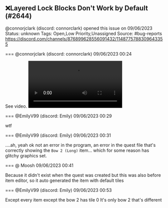 ## ❌Layered Lock Blocks Don't Work by Default (#2644)
@connorjclark (discord: connorclark) opened this issue on 09/06/2023
Status: unknown
Tags: Open,Low Priority,Unassigned
Source: #bug-reports https://discord.com/channels/876899628556091432/1148775788309643355


=== @connorjclark (discord: connorclark) 09/06/2023 00:24

See video.
![image](https://cdn.discordapp.com/attachments/1148775788309643355/1148775788548722699/Screen_Recording_2023-09-05_at_5.23.41_PM.mov?ex=65e7b7d3&is=65d542d3&hm=3a27ad9a00263a200fa258530b93df88b588fc95b80595efc2f8b1b08f3cfc89&)

=== @EmilyV99 (discord: Emily) 09/06/2023 00:29

wtf

=== @EmilyV99 (discord: Emily) 09/06/2023 00:31

....ah, yeah
ok
not an error in the program, an error in the quest file
that's correctly showing the `Bow 2 (Long)` item... which for some reason has glitchy graphics set.

=== @ Moosh 09/06/2023 00:41

Because it didn't exist when the quest was created but this was also before item editor, so it auto generated the item with default tiles

=== @EmilyV99 (discord: Emily) 09/06/2023 00:53

Except every item except the bow 2 has tile 0
It's only bow 2 that's different
